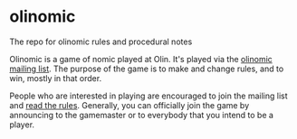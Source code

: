 # olinomic
The repo for olinomic rules and procedural notes

Olinomic is a game of nomic played at Olin. It's played via the [olinomic mailing list](http://lists.olin.edu). The purpose of the game is to make and change rules, and to win, mostly in that order.

People who are interested in playing are encouraged to join the mailing list and [read the rules](https://github.com/olin/olinomic/blob/master/rules.md). Generally, you can officially join the game by announcing to the gamemaster or to everybody that you intend to be a player.
